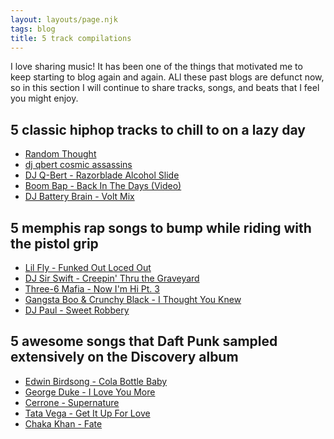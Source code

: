 ```yaml
---
layout: layouts/page.njk
tags: blog
title: 5 track compilations
---
```


I love sharing music!
It has been one of the things that motivated me to keep starting to blog again and again. ALl these past blogs are defunct now, so in this section I will continue to share tracks, songs, and beats that I feel you might enjoy.

## 5 classic hiphop tracks to chill to on a lazy day

- [Random Thought](https://www.youtube.com/watch?v=vqZUzduZLJg)
- [dj qbert cosmic assassins](https://www.youtube.com/watch?v=4vbrMQICtNU)
- [DJ Q-Bert - Razorblade Alcohol Slide](https://www.youtube.com/watch?v=grDk_vs-jMU)
- [Boom Bap - Back In The Days (Video)](https://youtu.be/0SDjlBwoGos)
- [DJ Battery Brain - Volt Mix](https://youtu.be/whw1PxFkaos)

## 5 memphis rap songs to bump while riding with the pistol grip

- [Lil Fly - Funked Out Loced Out](https://www.youtube.com/watch?v=sxeKcmyW2YM)
- [DJ Sir Swift - Creepin' Thru the Graveyard](https://www.youtube.com/watch?v=fsXI1sqSx44)
- [Three-6 Mafia - Now I'm Hi Pt. 3](https://www.youtube.com/watch?v=zs9n_OYVj9k)
- [Gangsta Boo & Crunchy Black - I Thought You Knew](https://www.youtube.com/watch?v=rRC8hxytWIs)
- [DJ Paul - Sweet Robbery](https://www.youtube.com/watch?v=ttf9Kd_MbhQ)

## 5 awesome songs that Daft Punk sampled extensively on the Discovery album

- [Edwin Birdsong - Cola Bottle Baby](https://www.youtube.com/watch?v=Z3AKrwna2C8)
- [George Duke - I Love You More](https://www.youtube.com/watch?v=IEibygqqLZc)
- [Cerrone - Supernature](https://www.youtube.com/watch?v=cJ5V3OZdIZM)
- [Tata Vega - Get It Up For Love](https://www.youtube.com/watch?v=04cL_P36Sno)
- [Chaka Khan - Fate](https://www.youtube.com/watch?v=wf8Wo-Ce4qY)
